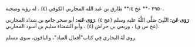 ٢٩٥٠ -** عخ ٤:** طارق بن عَبد الله المحاربي الكوفي (٤) . له رؤية وصحبة.

**رَوَى عَن:** النَّبِيّ صَلَّى اللَّهُ عليه وسلم (عخ ٤) .**رَوَى عَنه:** أبو صخر جامع بن شداد المحاربي (عخ س ق) ، وربعي بن حراش (٤) ، وأبو الشعثاء سليم بن أسود المحاربي.

روى لَهُ البخاري فِي كتاب"أفعال العباد"، والباقون، سوى مسلم.